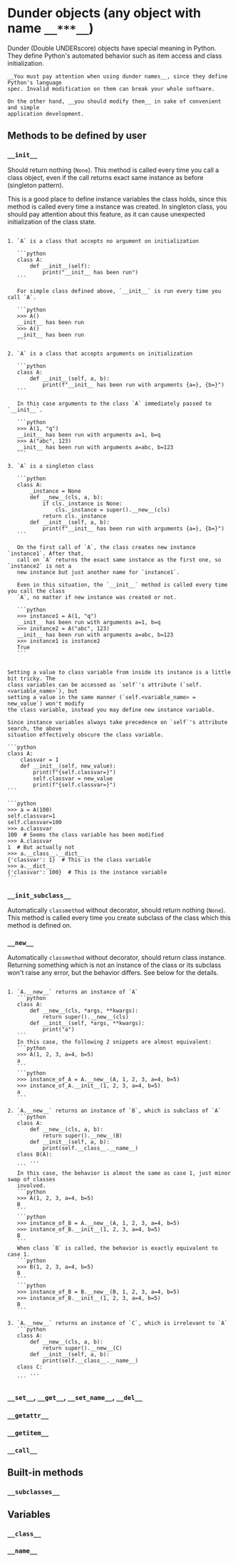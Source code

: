 # Dunder objects (any object with name `__***__`)

Dunder (Double UNDERscore) objects have special meaning in Python. They define Python's
automated behavior such as item access and class initialization.

```{important}
__You must pay attention when using dunder names__, since they define Python's language
spec. Invalid modification on them can break your whole software.

On the other hand, __you should modify them__ in sake of convenient and simple
application development.
```

## Methods to be defined by user

### `__init__`

Should return nothing (`None`). This method is called every time you call a class
object, even if the call returns exact same instance as before (singleton pattern).

This is a good place to define instance variables the class holds, since this method is
called every time a instance was created. In singleton class, you should pay attention
about this feature, as it can cause unexpected initialization of the class state.

````{admonition} Example

1. `A` is a class that accepts no argument on initialization

   ```python
   class A:
       def __init__(self):
           print("__init__ has been run")
   ```

   For simple class defined above, `__init__` is run every time you call `A`.

   ```python
   >>> A()
   __init__ has been run
   >>> A()
   __init__ has been run
   ```

2. `A` is a class that accepts arguments on initialization

   ```python
   class A:
       def __init__(self, a, b):
           print(f"__init__ has been run with arguments {a=}, {b=}")
   ```

   In this case arguments to the class `A` immediately passed to `__init__`.

   ```python
   >>> A(1, "q")
   __init__ has been run with arguments a=1, b=q
   >>> A("abc", 123)
   __init__ has been run with arguments a=abc, b=123
   ```

3. `A` is a singleton class

   ```python
   class A:
       _instance = None
       def __new__(cls, a, b):
           if cls._instance is None:
               cls._instance = super().__new__(cls)
           return cls._instance
       def __init__(self, a, b):
           print(f"__init__ has been run with arguments {a=}, {b=}")
   ```

   On the first call of `A`, the class creates new instance `instance1`. After that,
   call on `A` returns the exact same instance as the first one, so `instance2` is not a
   new instance but just another name for `instance1`.

   Even in this situation, the `__init__` method is called every time you call the class
   `A`, no matter if new instance was created or not.

   ```python
   >>> instance1 = A(1, "q")
   __init__ has been run with arguments a=1, b=q
   >>> instance2 = A("abc", 123)
   __init__ has been run with arguments a=abc, b=123
   >>> instance1 is instance2
   True
   ```

````

````{tip}

Setting a value to class variable from inside its instance is a little bit tricky. The
class variables can be accessed as `self`'s attribute (`self.<variable_name>`), but
setting a value in the same manner (`self.<variable_name> = new_value`) won't modify
the class variable, instead you may define new instance variable.

Since instance variables always take precedence on `self`'s attribute search, the above
situation effectively obscure the class variable.

```python
class A:
    classvar = 1
    def __init__(self, new_value):
        print(f"{self.classvar=}")
        self.classvar = new_value
        print(f"{self.classvar=}")
```

```python
>>> a = A(100)
self.classvar=1
self.classvar=100
>>> a.classvar
100  # Seems the class variable has been modified
>>> A.classvar
1  # But actually not
>>> a.__class__.__dict__
{'classvar': 1}  # This is the class variable
>>> a.__dict__
{'classvar': 100}  # This is the instance variable
```

````

### `__init_subclass__`

Automatically `classmethod` without decorator, should return nothing (`None`). This
method is called every time you create subclass of the class which this method is
defined on.

### `__new__`

Automatically `classmethod` without decorator, should return class instance. Returning
something which is not an instance of the class or its subclass won't raise any error,
but the behavior differs. See below for the details.

````{admonition} Example

1. `A.__new__` returns an instance of `A`
   ```python
   class A:
       def __new__(cls, *args, **kwargs):
           return super().__new__(cls)
       def __init__(self, *args, **kwargs):
           print("a")
   ```
   In this case, the following 2 snippets are almost equivalent:
   ```python
   >>> A(1, 2, 3, a=4, b=5)
   a
   ```
   ```python
   >>> instance_of_A = A.__new__(A, 1, 2, 3, a=4, b=5)
   >>> instance_of_A.__init__(1, 2, 3, a=4, b=5)
   a
   ```

2. `A.__new__` returns an instance of `B`, which is subclass of `A`
   ```python
   class A:
       def __new__(cls, a, b):
           return super().__new__(B)
       def __init__(self, a, b):
           print(self.__class__.__name__)
   class B(A):
       ...
   ```
   In this case, the behavior is almost the same as case 1, just minor swap of classes
   involved.
   ```python
   >>> A(1, 2, 3, a=4, b=5)
   B
   ```
   ```python
   >>> instance_of_B = A.__new__(A, 1, 2, 3, a=4, b=5)
   >>> instance_of_B.__init__(1, 2, 3, a=4, b=5)
   B
   ```
   When class `B` is called, the behavior is exactly equivalent to case 1.
   ```python
   >>> B(1, 2, 3, a=4, b=5)
   B
   ```
   ```python
   >>> instance_of_B = B.__new__(B, 1, 2, 3, a=4, b=5)
   >>> instance_of_B.__init__(1, 2, 3, a=4, b=5)
   B
   ```

3. `A.__new__` returns an instance of `C`, which is irrelevant to `A`
   ```python
   class A:
       def __new__(cls, a, b):
           return super().__new__(C)
       def __init__(self, a, b):
           print(self.__class__.__name__)
   class C:
       ...
   ```

````

### `__set__`, `__get__`, `__set_name__`, `__del__`

### `__getattr__`

### `__getitem__`

### `__call__`

## Built-in methods

### `__subclasses__`

## Variables

### `__class__`

### `__name__`
